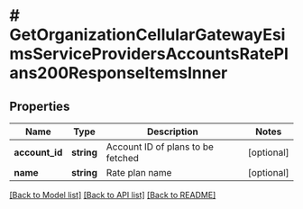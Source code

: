 # # GetOrganizationCellularGatewayEsimsServiceProvidersAccountsRatePlans200ResponseItemsInner

## Properties

Name | Type | Description | Notes
------------ | ------------- | ------------- | -------------
**account_id** | **string** | Account ID of plans to be fetched | [optional]
**name** | **string** | Rate plan name | [optional]

[[Back to Model list]](../../README.md#models) [[Back to API list]](../../README.md#endpoints) [[Back to README]](../../README.md)
